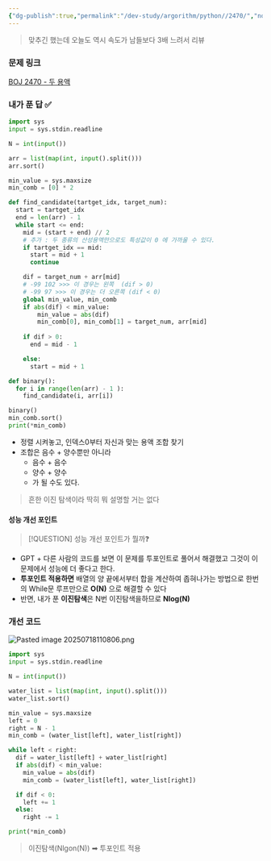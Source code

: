 ```yaml
---
{"dg-publish":true,"permalink":"/dev-study/argorithm/python//2470/","noteIcon":"","created":"2025-07-18T10:51:17.073+09:00","updated":"2025-07-21T10:29:46.414+09:00"}
---
```



> 맞추긴 했는데 오늘도 역시 속도가 남들보다 3배 느려서 리뷰 

### 문제 링크 
[BOJ 2470 - 두 용액](https://www.acmicpc.net/problem/2470)

### 내가  푼 답 ✅
```python
import sys
input = sys.stdin.readline

N = int(input())

arr = list(map(int, input().split()))
arr.sort()

min_value = sys.maxsize
min_comb = [0] * 2

def find_candidate(tartget_idx, target_num):
  start = tartget_idx
  end = len(arr) - 1
  while start <= end:
    mid = (start + end) // 2
    # 추가 : 두 종류의 산성용액만으로도 특성값이 0 에 가까울 수 있다.
    if tartget_idx == mid:
      start = mid + 1
      continue

    dif = target_num + arr[mid]
    # -99 102 >>> 이 경우는 왼쪽  (dif > 0)
    # -99 97 >>> 이 경우는 더 오른쪽 (dif < 0)
    global min_value, min_comb
    if abs(dif) < min_value:
        min_value = abs(dif)
        min_comb[0], min_comb[1] = target_num, arr[mid]
  
    if dif > 0:
      end = mid - 1

    else:
      start = mid + 1

def binary():
  for i in range(len(arr) - 1 ):
    find_candidate(i, arr[i])

binary()
min_comb.sort()
print(*min_comb)
```

- 정렬 시켜놓고, 인덱스0부터 자신과 맞는 용액 조합 찾기 
- 조합은 음수 + 양수뿐만 아니라 
	- 음수 + 음수
	- 양수 + 양수
	- 가 될 수도 있다.

> 흔한 이진 탐색이라 딱히 뭐 설명할 거는 없다
 

#### 성능 개선 포인트  
>[!QUESTION] 성능 개선 포인트가 뭘까❓

- GPT + 다른 사람의 코드를 보면 이 문제를 투포인트로 풀어서 해결했고 그것이 이 문제에서 성능에 더 좋다고 한다.
- **투포인트 적용하면** 배열의 양 끝에서부터 합을 계산하여 좁혀나가는 방법으로 한번의 While문 루프만으로 **O(N)** 으로 해결할 수 있다
- 반면, 내가 푼 **이진탐색**은 N번 이진탐색을하므로 **Nlog(N)**

### 개선 코드 
![Pasted image 20250718110806.png](/img/user/supporter/image/Pasted%20image%2020250718110806.png)
```python
import sys
input = sys.stdin.readline

N = int(input())  

water_list = list(map(int, input().split()))
water_list.sort()

min_value = sys.maxsize
left = 0
right = N - 1
min_comb = (water_list[left], water_list[right])

while left < right:
  dif = water_list[left] + water_list[right]
  if abs(dif) < min_value:
    min_value = abs(dif)
    min_comb = (water_list[left], water_list[right])

  if dif < 0:
    left += 1
  else:
    right -= 1

print(*min_comb)
```
> 이진탐색(Nlgon(N)) ➡ 투포인트 적용 